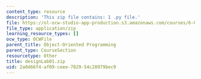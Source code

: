 ```yaml
---
content_type: resource
description: 'This zip file contains: 1 .py file.'
file: https://ol-ocw-studio-app-production.s3.amazonaws.com/courses/6-01sc-introduction-to-electrical-engineering-and-computer-science-i-spring-2011/2a0d66f4af09ceee702954c28979bec9_designLab01.zip
file_type: application/zip
learning_resource_types: []
ocw_type: OCWFile
parent_title: Object-Oriented Programming
parent_type: CourseSection
resourcetype: Other
title: designLab01.zip
uid: 2a0d66f4-af09-ceee-7029-54c28979bec9
---
```

